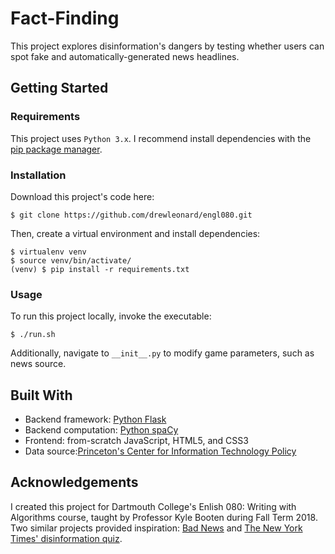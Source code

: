 # Fact-Finding

This project explores disinformation's dangers by testing whether users can spot fake and automatically-generated news headlines.

## Getting Started

### Requirements

This project uses `Python 3.x`. I recommend install dependencies with the [pip package manager](https://pip.pypa.io/en/stable/installing/).

### Installation

Download this project's code here:
```
$ git clone https://github.com/drewleonard/engl080.git
```
Then, create a virtual environment and install dependencies:
```
$ virtualenv venv
$ source venv/bin/activate/
(venv) $ pip install -r requirements.txt
```

### Usage
To run this project locally, invoke the executable:
```
$ ./run.sh
```
Additionally, navigate to `__init__.py` to modify game parameters, such as news source.

## Built With
* Backend framework: [Python Flask](http://flask.pocoo.org/)
* Backend computation: [Python spaCy](https://spacy.io/)
* Frontend: from-scratch JavaScript, HTML5, and CSS3
* Data source:[Princeton's Center for Information Technology Policy](https://freedom-to-tinker.com/2016/09/14/all-the-news-thats-fit-to-change-insights-into-a-corpus-of-2-5-million-news-headlines/)

## Acknowledgements

I created this project for Dartmouth College's Enlish 080: Writing with Algorithms course, taught by Professor Kyle Booten during Fall Term 2018. Two similar projects provided inspiration: [Bad News](https://getbadnews.com/#intro) and [The New York Times' disinformation quiz](https://www.nytimes.com/interactive/2018/09/04/technology/facebook-influence-campaigns-quiz.html).